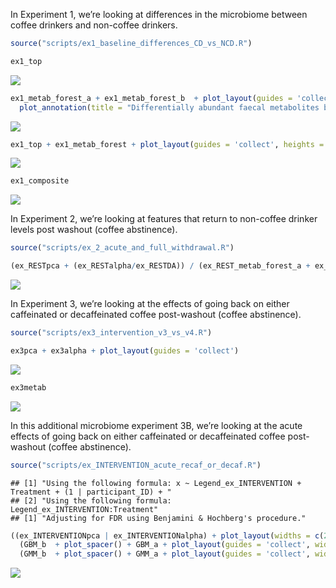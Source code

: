 <p align="justify">
<!-- README.md is generated from README.Rmd. Please edit that file -->

In Experiment 1, we’re looking at differences in the microbiome between
coffee drinkers and non-coffee drinkers.

``` r
source("scripts/ex1_baseline_differences_CD_vs_NCD.R")
```

``` r
ex1_top
```

![](README_files/figure-gfm/unnamed-chunk-2-1.png)<!-- -->

``` r
ex1_metab_forest_a + ex1_metab_forest_b  + plot_layout(guides = 'collect') + 
  plot_annotation(title = "Differentially abundant faecal metabolites between non-coffee drinkers (L) and coffee drinkers (R)") 
```

![](README_files/figure-gfm/unnamed-chunk-3-1.png)<!-- -->

``` r
ex1_top + ex1_metab_forest + plot_layout(guides = 'collect', heights = c(1, 1, 2))
```

![](README_files/figure-gfm/unnamed-chunk-4-1.png)<!-- -->

``` r
ex1_composite
```

![](README_files/figure-gfm/unnamed-chunk-5-1.png)<!-- -->

In Experiment 2, we’re looking at features that return to non-coffee
drinker levels post washout (coffee abstinence).

``` r
source("scripts/ex_2_acute_and_full_withdrawal.R")
```

``` r
(ex_RESTpca + (ex_RESTalpha/ex_RESTDA)) / (ex_REST_metab_forest_a + ex_REST_metab_forest_b)  + plot_layout(heights = c(2,3))
```

![](README_files/figure-gfm/unnamed-chunk-7-1.png)<!-- -->

In Experiment 3, we’re looking at the effects of going back on either
caffeinated or decaffeinated coffee post-washout (coffee abstinence).

``` r
source("scripts/ex3_intervention_v3_vs_v4.R")
```

``` r
ex3pca + ex3alpha + plot_layout(guides = 'collect')
```

![](README_files/figure-gfm/unnamed-chunk-9-1.png)<!-- -->

``` r
ex3metab
```

![](README_files/figure-gfm/unnamed-chunk-9-2.png)<!-- -->

In this additional microbiome experiment 3B, we’re looking at the acute
effects of going back on either caffeinated or decaffeinated coffee
post-washout (coffee abstinence).

``` r
source("scripts/ex_INTERVENTION_acute_recaf_or_decaf.R")
```

    ## [1] "Using the following formula: x ~ Legend_ex_INTERVENTION + Treatment + (1 | participant_ID) + "
    ## [2] "Using the following formula:     Legend_ex_INTERVENTION:Treatment"                            
    ## [1] "Adjusting for FDR using Benjamini & Hochberg's procedure."

``` r
((ex_INTERVENTIONpca | ex_INTERVENTIONalpha) + plot_layout(widths = c(2,1), guides = 'collect')) / 
  (GBM_b  + plot_spacer() + GBM_a + plot_layout(guides = 'collect', widths = c(5,1,5))) /
  (GMM_b  + plot_spacer() + GMM_a + plot_layout(guides = 'collect', widths = c(5,1,5))) +  plot_layout(heights = c(3,4,1))
```

![](README_files/figure-gfm/unnamed-chunk-11-1.png)<!-- -->
